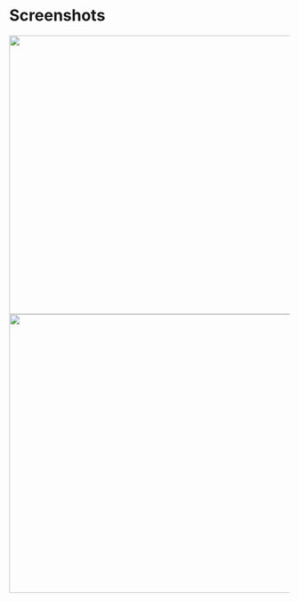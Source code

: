 # Screenshots

<img src="https://user-images.githubusercontent.com/88416263/176719154-f91726de-fb72-441d-96e3-f1e77295281b.png" width=700 height=500><br/>  <img src="https://user-images.githubusercontent.com/88416263/176719132-b2103990-4e83-4199-b0b6-8dcd67de3ccb.png" width=700 height=500> 

